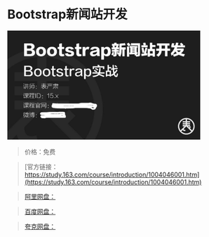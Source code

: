 # Bootstrap新闻站开发

![img](../../../assets/study163/free/E5D14F9046EFD8A9BF02B09FE1ADAE91.png)

> 价格：免费

> [官方链接：https://study.163.com/course/introduction/1004046001.htm](https://study.163.com/course/introduction/1004046001.htm)

> [阿里网盘：]()

> [百度网盘：]()

> [夸克网盘：]()
